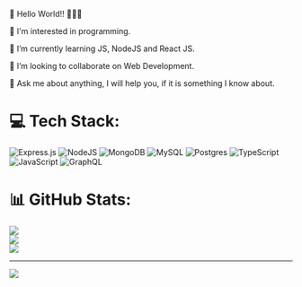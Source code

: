 
👋 Hello World!! 🚀🚀🚀

🗽 I'm interested in programming.

🌱 I’m currently learning JS, NodeJS and React JS.

🔔 I’m looking to collaborate on Web Development.

💬 Ask me about anything, I will help you, if it is something I know about.


# 💻 Tech Stack:
![Express.js](https://img.shields.io/badge/express.js-%23404d59.svg?style=for-the-badge&logo=express&logoColor=%2361DAFB) ![NodeJS](https://img.shields.io/badge/node.js-6DA55F?style=for-the-badge&logo=node.js&logoColor=white) ![MongoDB](https://img.shields.io/badge/MongoDB-%234ea94b.svg?style=for-the-badge&logo=mongodb&logoColor=white) ![MySQL](https://img.shields.io/badge/mysql-%2300f.svg?style=for-the-badge&logo=mysql&logoColor=white) ![Postgres](https://img.shields.io/badge/postgres-%23316192.svg?style=for-the-badge&logo=postgresql&logoColor=white) ![TypeScript](https://img.shields.io/badge/typescript-%23007ACC.svg?style=for-the-badge&logo=typescript&logoColor=white) ![JavaScript](https://img.shields.io/badge/javascript-%23323330.svg?style=for-the-badge&logo=javascript&logoColor=%23F7DF1E) ![GraphQL](https://img.shields.io/badge/-GraphQL-E10098?style=for-the-badge&logo=graphql&logoColor=white)
# 📊 GitHub Stats:
![](https://github-readme-stats.vercel.app/api?username=abhishek36&theme=dark&hide_border=false&include_all_commits=false&count_private=false)<br/>
![](https://github-readme-streak-stats.herokuapp.com/?user=abhishek36&theme=dark&hide_border=false)<br/>
![](https://github-readme-stats.vercel.app/api/top-langs/?username=abhishek36&theme=dark&hide_border=false&include_all_commits=false&count_private=false&layout=compact)

---
[![](https://visitcount.itsvg.in/api?id=abhishek36&icon=0&color=0)](https://visitcount.itsvg.in)

<!-- Proudly created with GPRM ( https://gprm.itsvg.in ) -->




